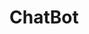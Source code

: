 # ChatBot

<html>
<head>
<title>ChatBot-CACTRI</title>
  <link href="https://trial.chatcompose.com/static/trial/all/global/export/css/main.5b1bd1fd.css" rel="stylesheet">    <script async type="text/javascript" src="https://trial.chatcompose.com/static/trial/all/global/export/js/main.a7059cb5.js?user=trial_cactricentral&lang=ES" user="trial_cactricentral" lang="ES"></script>  
</head>
<body>

  <link href="https://trial.chatcompose.com/static/trial/all/global/export/css/main.5b1bd1fd.css" rel="stylesheet">    <script async type="text/javascript" src="https://trial.chatcompose.com/static/trial/all/global/export/js/main.a7059cb5.js?user=trial_cactricentral&lang=ES" user="trial_cactricentral" lang="ES"></script>  

</body>
</html>




